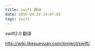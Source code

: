 ```yaml
---
title: swift 翻译
date: 2016-04-28 14:47:03
tags: swift
---
```


swift2.0 翻译

http://wiki.jikexueyuan.com/project/swift/